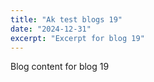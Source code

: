 ```yaml
---
title: "Ak test blogs 19"
date: "2024-12-31"
excerpt: "Excerpt for blog 19"
---
```


Blog content for blog 19